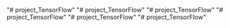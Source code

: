 "# project_TensorFlow" 
"# project_TensorFlow" 
"# project_TensorFlow" 
"# project_TensorFlow" 
"# project_TensorFlow" 
"# project_TensorFlow" 
